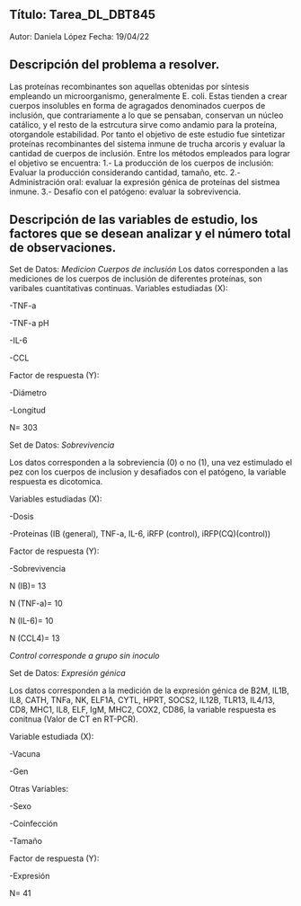 ## Título: Tarea_DL_DBT845
Autor: Daniela López
Fecha: 19/04/22

## Descripción del problema a resolver.
Las proteínas recombinantes son aquellas obtenidas por síntesis empleando un microorganismo, generalmente E. coli. Estas tienden a crear cuerpos insolubles en forma de agragados denominados cuerpos de inclusión, que contrariamente a lo que se pensaban, conservan un núcleo catálico, y el resto de la estrcutura sirve como andamio para la proteína, otorgandole estabilidad. Por tanto el objetivo de este estudio fue sintetizar proteínas recombinantes del sistema inmune de trucha arcoris y evaluar la cantidad de cuerpos de inclusión.
Entre los métodos empleados para lograr el objetivo se encuentra:
1.- La producción de los cuerpos de inclusión: Evaluar la producción considerando cantidad, tamaño, etc. 
2.- Administración oral: evaluar la expresión génica de proteínas del sistmea inmune.
3.- Desafío con el patógeno: evaluar la sobrevivencia.

## Descripción de las variables de estudio, los factores que se desean analizar y el número total de observaciones.
Set de Datos: *Medicion Cuerpos de inclusión*
Los datos corresponden a las mediciones de los cuerpos de inclusión de diferentes proteínas, son varibales cuantitativas continuas.
Variables estudiadas (X):

-TNF-a

-TNF-a pH

-IL-6

-CCL

Factor de respuesta (Y): 

-Diámetro

-Longitud

N= 303

Set de Datos: *Sobrevivencia*

Los datos corresponden a la sobreviencia (0) o no (1), una vez estimulado el pez con los cuerpos de inclusion y desafiados con el patógeno, la variable 
respuesta es dicotomica.

Variables estudiadas (X):

-Dosis

-Proteinas (IB (general), TNF-a, IL-6, iRFP (control), iRFP(CQ)(control))

Factor de respuesta (Y): 

-Sobrevivencia

N (IB)= 13

N (TNF-a)= 10

N (IL-6)= 10

N (CCL4)= 13

*Control corresponde a grupo sin inoculo*

Set de Datos: *Expresión génica*

Los datos corresponden a la medición de la expresión génica de B2M, IL1B, IL8, CATH, TNFa, NK, ELF1A, CYTL, HPRT, SOCS2, IL12B, TLR13, IL4/13, CD8, MHC1, IL8, ELF, IgM, MHC2, COX2, CD86, la variable respuesta es conitnua (Valor de CT en RT-PCR).

Variable estudiada (X):

-Vacuna

-Gen

Otras Variables:

-Sexo

-Coinfección

-Tamaño

Factor de respuesta (Y): 

-Expresión

N= 41
